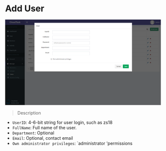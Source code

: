 # Add User

![Add User](_media/add_user.png)

> Description

- `UserID`: 4-6-bit string for user login, such as zs18
- `FullName`: Full name of the user.
- `Department`: Optional
- `Email`: Optional, contact email
- `Own administrator privileges`: `administrator 'permissions

